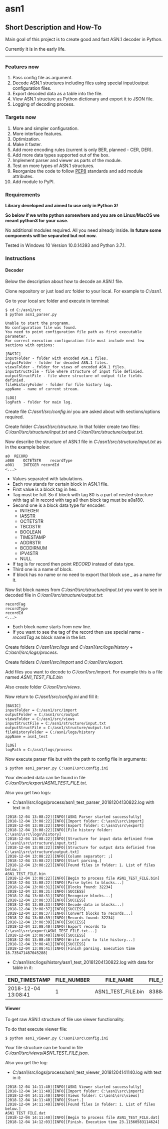 # asn1

## Short Description and How-To
Main goal of this project is to create good and fast ASN.1 decoder in Python.

Currently it is in the early life.
***

### Features now
1. Pass config file as argument.
1. Decode ASN.1 structures including files using special input/output configuration files.
1. Export decoded data as a table into the file.
1. View ASN.1 structure as Python dictionary and export it to JSON file.
1. Logging of decoding process.

### Targets now
1. More and simpler configuration.
1. More interface features.
1. Optimization.
1. Make it faster.
1. Add more encoding rules (current is only BER, planned - CER, DER).
1. Add more data types supported out of the box.
1. Implement parser and viewer as parts of the module.
1. Test on more types of ASN.1 structures.
1. Reorganize the code to follow [PEP8](https://www.python.org/dev/peps/pep-0008/) standards and add module attributes.
1. Add module to PyPI.

### Requirements
**Library developed and aimed to use only in Python 3!**

**So below if we write python somewhere and you are on Linux/MacOS we meant python3 for your case.**

No additional modules required. All you need already inside.
**In future some components will be separated but not now.**

Tested in Windows 10 Version 10.0.14393 and Python 3.7.1.

### Instructions
#### Decoder
Below the description about how to decode an ASN.1 file.

Clone repository or just load *src* folder to your local.
For example to *C:/asn1*.

Go to your local src folder and execute in terminal:
```
$ cd C:/asn1/src
$ python asn1_parser.py

Unable to start the programm.
No configuration file was found.
You need to point configuration file path as first executable parameter.
For correct execution configuration file must include next few sections with options:

[BASIC]
inputFolder - folder with encoded ASN.1 files.
outputFolder - folder for decoded ASN.1 files.
viewsFolder - folder for views of encoded ASN.1 files.
inputStructFile - file where structure of input file definied.
outputStructFile - file where structure of output file fields definied.
fileHistoryFolder - folder for file history log.
appName - name of current stream.

[LOG]
logPath - folder for main log.
```

Create file *C:/asn1/src/config.ini* you are asked about with sections/options required.

Create folder *C:/asn1/src/structure*.
In that folder create two files: *C:/asn1/src/structure/input.txt* and *C:/asn1/src/structure/output.txt*.

Now describe the structure of ASN.1 file in *C:/asn1/src/structure/input.txt* as in the example below:
```
a0	RECORD	_
a080	OCTETSTR	recordType
a081	INTEGER	recordId
<...>
```
* Values separated with tabulations.
* Each row stands for certain block in ASN.1 file.
* First value is a block tag in hex.
* Tag must be full. So if block with tag 80 is a part of nested structure with tag a1 in record with tag a0 then block tag must be a0a180.
* Second one is a block data type for encoder:
  * INTEGER
  * IA5STR
  * OCTETSTR
  * TBCDSTR
  * BOOLEAN
  * TIMESTAMP
  * ADDRSTR
  * BCDDIRNUM
  * IPV4STR
  * NULL
* If tag is for record then point *RECORD* instead of data type.
* Third one is a name of block.
* If block has no name or no need to export that block use *_* as a name for it.

Now list block names from *C:/asn1/src/structure/input.txt* you want to see in decoded file in *C:/asn1/src/structure/output.txt*:
```
recordTag
recordType
recordId
<...>
```
* Each block name starts from new line.
* If you want to see the tag of the record then use special name - *recordTag* as block name in the list.

Create folders *C:/asn1/src/logs* and *C:/asn1/src/logs/history* + *C:/asn1/src/logs/process*.

Create folders *C:/asn1/src/import* and *C:/asn1/src/export*.

Add files you want to decode to *C:/asn1/src/import*.
For example this is a file named *ASN1_TEST_FILE.bin*

Also create folder *C:/asn1/src/views*.

Now return to *C:/asn1/src/config.ini* and fill it:
```
[BASIC]
inputFolder = C:/asn1/src/import
outputFolder = C:/asn1/src/output
viewsFolder = C:/asn1/src/views
inputStructFile = C:/asn1/structure/input.txt
outputStructFile = C:/asn1/structure/output.txt
fileHistoryFolder = C:/asn1/logs/history
appName = asn1_test

[LOG]
logPath = C:/asn1/logs/process
```

Now execute parser file but with the path to config file in arguments:
```
$ python asn1_parser.py C:\asn1\src\config.ini
```

Your decoded data can be found in file *C:/asn1/src/export/ASN1_TEST_FILE.txt*.

Also you get two logs:
* C:/asn1/src/logs/process/asn1_test_parser_20181204130822.log with text in it:
```
[2018-12-04 13:08:22][INFO][ASN1 Parser started successfully]
[2018-12-04 13:08:22][INFO][Import folder: C:\asn1\src\import]
[2018-12-04 13:08:22][INFO][Export folder: C:\asn1\src\export]
[2018-12-04 13:08:22][INFO][File history folder: C:\asn1\src\logs\history]
[2018-12-04 13:08:22][INFO][Structure for input data definied from C:\asn1\src\structure\input.txt]
[2018-12-04 13:08:22][INFO][Structure for output data definied from C:\asn1\src\structure\output.txt]
[2018-12-04 13:08:22][INFO][Column separator: ;]
[2018-12-04 13:08:22][INFO][Start parsing.]
[2018-12-04 13:08:22][INFO][Found files in folder: 1. List of files below.]
ASN1_TEST_FILE.bin
[2018-12-04 13:08:22][INFO][Begin to process file ASN1_TEST_FILE.bin]
[2018-12-04 13:08:22][INFO][Parse bytes to blocks...]
[2018-12-04 13:08:31][INFO][Blocks found: 32234]
[2018-12-04 13:08:31][INFO][SUCCESS]
[2018-12-04 13:08:31][INFO][Recognize blocks...]
[2018-12-04 13:08:33][INFO][SUCCESS]
[2018-12-04 13:08:33][INFO][Decode data in blocks...]
[2018-12-04 13:08:37][INFO][SUCCESS]
[2018-12-04 13:08:37][INFO][Convert blocks to records...]
[2018-12-04 13:08:39][INFO][Records found: 32234]
[2018-12-04 13:08:39][INFO][SUCCESS]
[2018-12-04 13:08:40][INFO][Export records to C:\asn1\src\export\ASN1_TEST_FILE.txt...]
[2018-12-04 13:08:40][INFO][SUCCESS]
[2018-12-04 13:08:40][INFO][Write info to file history...]
[2018-12-04 13:08:41][INFO][SUCCESS]
[2018-12-04 13:08:41][INFO][Finish parsing. Execution time 18.735471487045288]
```

* C:/asn1/src/logs/history/asn1_test_20181204130822.log with data for table in it:

|END_TIMESTAMP      |FILE_NUMBER|FILE_NAME         |FILE_SIZE|COUNT_RECORDS|STATUS|
|-------------------|-----------|------------------|---------|-------------|------|
|2018-12-04 13:08:41|1          |ASN1_TEST_FILE.bin|8388482  |32234        |OK    |

#### Viewer
To get raw ASN.1 structure of file use viewer functionality.

To do that execute viewer file:
```
$ python asn1_viewer.py C:\asn1\src\config.ini
```

Your file structure can be found in file *C:/asn1/src/views/ASN1_TEST_FILE.json*.

Also you get the log:
* C:/asn1/src/logs/process/asn1_test_viewer_20181204141140.log with text in it:
```
[2018-12-04 14:11:40][INFO][ASN1 Viewer started successfully]
[2018-12-04 14:11:40][INFO][Import folder: C:\asn1\src\import]
[2018-12-04 14:11:40][INFO][Views folder: C:\asn1\src\views]
[2018-12-04 14:11:40][INFO][Start.]
[2018-12-04 14:11:40][INFO][Found files in folder: 1. List of files below.]
ASN1_TEST_FILE.dat
[2018-12-04 14:11:40][INFO][Begin to process file ASN1_TEST_FILE.dat]
[2018-12-04 14:12:03][INFO][Finish. Execution time 23.11560583114624]
```
